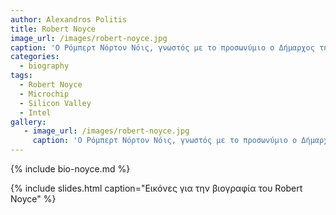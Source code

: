 ```yaml
---
author: Alexandros Politis
title: Robert Noyce
image_url: /images/robert-noyce.jpg
caption: 'Ο Ρόμπερτ Νόρτον Νόις, γνωστός με το προσωνύμιο ο Δήμαρχος της Σίλικον Βάλλεϋ, ήταν ο ιδρυτής των εταιρειών Fairchild Semiconductor το 1957 και της Intel το 1968. Η συμβολή του ήταν πολύ μεγάλη καθώς με το επιτευγμά του συνδύασε μεγάλου αριθμού κυκλώματα απο transistor σε πολύ μικρές κατασκευές απο πυρίτιο (microchip). '
categories:
  - biography
tags:
  - Robert Noyce
  - Microchip
  - Silicon Valley
  - Intel
gallery:
   - image_url: /images/robert-noyce.jpg
     caption: 'Ο Ρόμπερτ Νόρτον Νόις, γνωστός με το προσωνύμιο ο Δήμαρχος της Σίλικον Βάλλεϋ, ήταν ο ιδρυτής των εταιρειών Fairchild Semiconductor το 1957 και της Intel το 1968. Η συμβολή του ήταν πολύ μεγάλη καθώς με το επιτευγμά του συνδύασε μεγάλου αριθμού κυκλώματα απο transistor σε πολύ μικρές κατασκευές απο πυρίτιο (microchip).'
---
```


{% include bio-noyce.md %}

{% include slides.html caption="Εικόνες για την βιογραφία του Robert Noyce" %}
